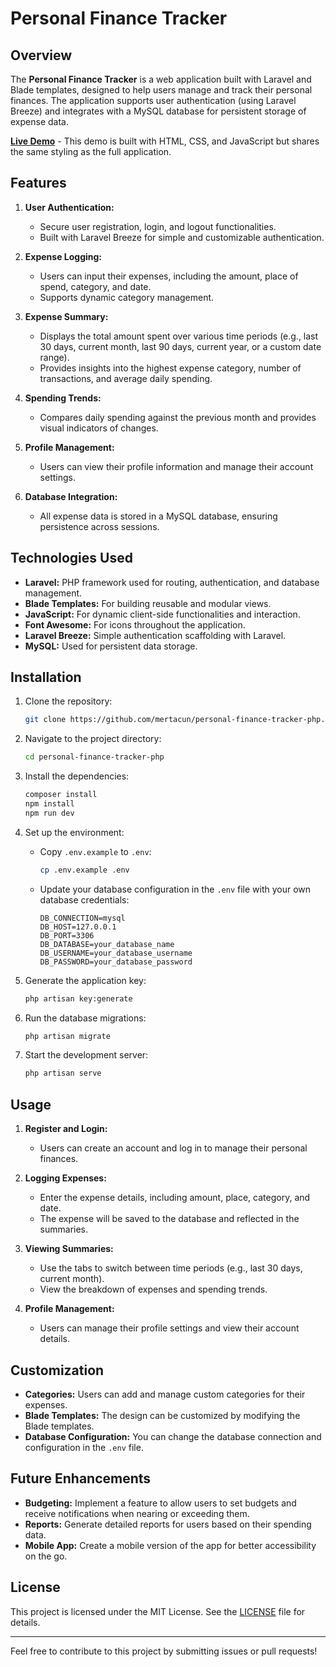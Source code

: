 
# Personal Finance Tracker

## Overview

The **Personal Finance Tracker** is a web application built with Laravel and Blade templates, designed to help users manage and track their personal finances. The application supports user authentication (using Laravel Breeze) and integrates with a MySQL database for persistent storage of expense data.

**[Live Demo](https://personal-finance-tracker-azure.vercel.app)** - This demo is built with HTML, CSS, and JavaScript but shares the same styling as the full application.

## Features

1. **User Authentication:**
   - Secure user registration, login, and logout functionalities.
   - Built with Laravel Breeze for simple and customizable authentication.

2. **Expense Logging:**
   - Users can input their expenses, including the amount, place of spend, category, and date.
   - Supports dynamic category management.

3. **Expense Summary:**
   - Displays the total amount spent over various time periods (e.g., last 30 days, current month, last 90 days, current year, or a custom date range).
   - Provides insights into the highest expense category, number of transactions, and average daily spending.

4. **Spending Trends:**
   - Compares daily spending against the previous month and provides visual indicators of changes.

5. **Profile Management:**
   - Users can view their profile information and manage their account settings.

6. **Database Integration:**
   - All expense data is stored in a MySQL database, ensuring persistence across sessions.

## Technologies Used

- **Laravel:** PHP framework used for routing, authentication, and database management.
- **Blade Templates:** For building reusable and modular views.
- **JavaScript:** For dynamic client-side functionalities and interaction.
- **Font Awesome:** For icons throughout the application.
- **Laravel Breeze:** Simple authentication scaffolding with Laravel.
- **MySQL:** Used for persistent data storage.

## Installation

1. Clone the repository:
   ```bash
   git clone https://github.com/mertacun/personal-finance-tracker-php.git
   ```
2. Navigate to the project directory:
   ```bash
   cd personal-finance-tracker-php
   ```
3. Install the dependencies:
   ```bash
   composer install
   npm install
   npm run dev
   ```
4. Set up the environment:
   - Copy `.env.example` to `.env`:
     ```bash
     cp .env.example .env
     ```
   - Update your database configuration in the `.env` file with your own database credentials:
     ```
     DB_CONNECTION=mysql
     DB_HOST=127.0.0.1
     DB_PORT=3306
     DB_DATABASE=your_database_name
     DB_USERNAME=your_database_username
     DB_PASSWORD=your_database_password
     ```

5. Generate the application key:
   ```bash
   php artisan key:generate
   ```

6. Run the database migrations:
   ```bash
   php artisan migrate
   ```

7. Start the development server:
   ```bash
   php artisan serve
   ```

## Usage

1. **Register and Login:**
   - Users can create an account and log in to manage their personal finances.

2. **Logging Expenses:**
   - Enter the expense details, including amount, place, category, and date.
   - The expense will be saved to the database and reflected in the summaries.

3. **Viewing Summaries:**
   - Use the tabs to switch between time periods (e.g., last 30 days, current month).
   - View the breakdown of expenses and spending trends.

4. **Profile Management:**
   - Users can manage their profile settings and view their account details.

## Customization

- **Categories:** Users can add and manage custom categories for their expenses.
- **Blade Templates:** The design can be customized by modifying the Blade templates.
- **Database Configuration:** You can change the database connection and configuration in the `.env` file.

## Future Enhancements

- **Budgeting:** Implement a feature to allow users to set budgets and receive notifications when nearing or exceeding them.
- **Reports:** Generate detailed reports for users based on their spending data.
- **Mobile App:** Create a mobile version of the app for better accessibility on the go.

## License

This project is licensed under the MIT License. See the [LICENSE](LICENSE) file for details.

---

Feel free to contribute to this project by submitting issues or pull requests!
